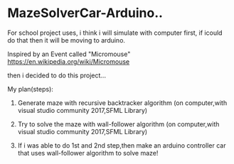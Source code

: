 # MazeSolverCar-Arduino..
For school project uses, i think i will simulate with computer first, if icould do that then it will be moving to arduino.


Inspired by an Event called "Micromouse" https://en.wikipedia.org/wiki/Micromouse

then i decided to do this project...

My plan(steps):
1) Generate maze with recursive backtracker algorithm (on computer,with visual studio community 2017,SFML Library)
2) Try to solve the maze with wall-follower algorithm (on computer,with visual studio community 2017,SFML Library)

3) If i was able to do 1st and 2nd step,then make an arduino controller car that uses wall-follower algorithm to solve maze!

